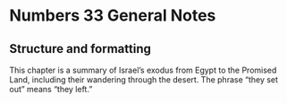 # Numbers 33 General Notes
## Structure and formatting

This chapter is a summary of Israel’s exodus from Egypt to the Promised Land, including their wandering through the desert. The phrase “they set out” means “they left.”